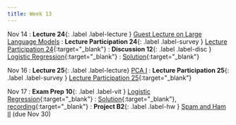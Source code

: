 ```yaml
---
title: Week 13
---
```


Nov 14
: **Lecture 24**{: .label .label-lecture } [Guest Lecture on Large Language Models](lecture/lec24)
: **Lecture Participation 24**{: .label .label-survey } [Lecture Participation 24](https://app.sli.do/event/dytne5H8jnbabUxejcPGKv/embed/polls/8ed38359-0ae0-460c-98b8-22fff3629746){:target="_blank"}
: **Discussion 12**{: .label .label-disc } [Logistic Regression](https://drive.google.com/file/d/14OCfDYbafV4Rb5LguFV_tC-s6PcwbW7A/view?usp=sharing){:target="_blank"}
    : [Solution](https://drive.google.com/file/d/1Qfp7ABxsAmGqR5O7zPuEsnzNaZXjdq4r/view?usp=sharing){:target="_blank"}

Nov 16
: **Lecture 25**{: .label .label-lecture} [PCA I](lecture/lec25)
: **Lecture Participation 25**{: .label .label-survey } [Lecture Participation 25](https://app.sli.do/event/x57kjFv9ibSf8sK69X4bs8/embed/polls/6b2e7300-9e84-4562-8510-713fb88fd560){:target="_blank"}

Nov 17
: **Exam Prep 10**{: .label .label-vit } [Logistic Regression](https://drive.google.com/file/d/1D3Vk7mr5rOPfknOsp3kTakoDO3tag50J/view?usp=sharing){:target="_blank"}
    : [Solution](https://drive.google.com/file/d/1Ijy3N29gJKdejQIA3D-8-ueF8s4YXnxi/view?usp=sharing){:target="_blank"}, [recording](https://youtu.be/57nOo-dbFl8){:target="_blank"}
: **Project B2**{: .label .label-hw } [Spam and Ham II](https://data100.datahub.berkeley.edu/hub/user-redirect/git-pull?repo=https%3A%2F%2Fgithub.com%2FDS-100%2Ffa23-student&urlpath=lab%2Ftree%2Ffa23-student%2F%2Fproj%2FprojB2%2FprojB2.ipynb&branch=main) (due Nov 30)
